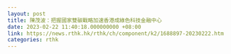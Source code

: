 ```yaml
---
layout: post
title: 陳茂波：把握國家雙碳戰略加速香港成綠色科技金融中心
date: 2023-02-22 11:40:18.000000000 +08:00
link: https://news.rthk.hk/rthk/ch/component/k2/1688897-20230222.htm
categories: rthk
---
```



